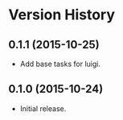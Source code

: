 # Version History

## 0.1.1 (2015-10-25)

* Add base tasks for luigi.

## 0.1.0 (2015-10-24)

* Initial release.
